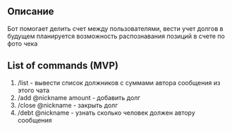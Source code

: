 ## Описание
Бот помогает делить счет между пользователями, вести учет долгов
в будущем планируется возможность распознавания позиций в счете по фото чека
## List of commands (MVP)

1. /list - вывести список должников с суммами автора сообщения из этого чата
2. /add @nickname amount - добавить долг
3. /close @nickname - закрыть долг
4. /debt @nickname - узнать сколько человек должен автору сообщения

